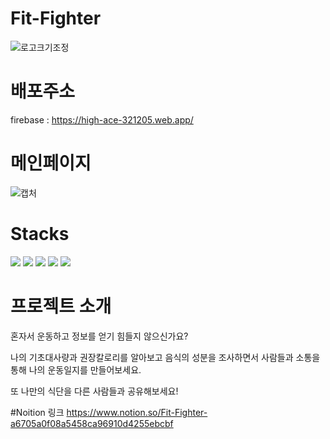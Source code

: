 # Fit-Fighter
![로고크기조정](https://github.com/HwangJiMinn/Fit-Fighter/assets/122066788/29197143-5730-451e-bcaa-1676246b452c)




# 배포주소
firebase : https://high-ace-321205.web.app/



# 메인페이지
![캡처](https://github.com/HwangJiMinn/Fit-Fighter/assets/122066788/9febc5d2-aa1b-4421-b203-60d92c95252b)

# Stacks
<img src="https://img.shields.io/badge/html-orange?style=for-the-badge&logo=html5&logoColor=white">
<img src="https://img.shields.io/badge/Tailwind Css-blue?style=for-the-badge&logo=css3&logoColor=white">
<img src="https://img.shields.io/badge/javascript-yellow?style=for-the-badge&logo=javascript&logoColor=white">
<img src="https://img.shields.io/badge/react-darkblue?style=for-the-badge&logo=react&logoColor=white">
<img src="https://img.shields.io/badge/firebase-darkyellow?style=for-the-badge&logo=firebase&logoColor=white">

# 프로젝트 소개

혼자서 운동하고 정보를 얻기 힘들지 않으신가요?

나의 기초대사량과 권장칼로리를 알아보고 음식의 성분을 조사하면서 사람들과 소통을 통해 나의 운동일지를 만들어보세요. 

또 나만의 식단을 다른 사람들과 공유해보세요!

#Noition 링크
https://www.notion.so/Fit-Fighter-a6705a0f08a5458ca96910d4255ebcbf

